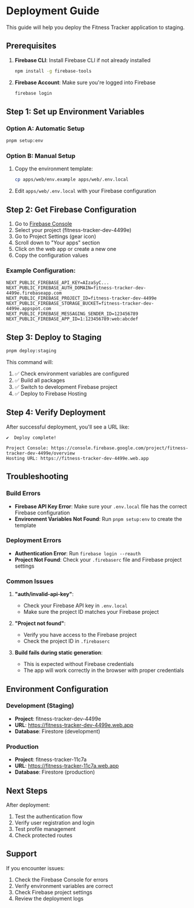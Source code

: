# Deployment Guide

This guide will help you deploy the Fitness Tracker application to staging.

## Prerequisites

1. **Firebase CLI**: Install Firebase CLI if not already installed
   ```bash
   npm install -g firebase-tools
   ```

2. **Firebase Account**: Make sure you're logged into Firebase
   ```bash
   firebase login
   ```

## Step 1: Set up Environment Variables

### Option A: Automatic Setup
```bash
pnpm setup:env
```

### Option B: Manual Setup
1. Copy the environment template:
   ```bash
   cp apps/web/env.example apps/web/.env.local
   ```

2. Edit `apps/web/.env.local` with your Firebase configuration

## Step 2: Get Firebase Configuration

1. Go to [Firebase Console](https://console.firebase.google.com/)
2. Select your project (fitness-tracker-dev-4499e)
3. Go to Project Settings (gear icon)
4. Scroll down to "Your apps" section
5. Click on the web app or create a new one
6. Copy the configuration values

### Example Configuration:
```env
NEXT_PUBLIC_FIREBASE_API_KEY=AIzaSyC...
NEXT_PUBLIC_FIREBASE_AUTH_DOMAIN=fitness-tracker-dev-4499e.firebaseapp.com
NEXT_PUBLIC_FIREBASE_PROJECT_ID=fitness-tracker-dev-4499e
NEXT_PUBLIC_FIREBASE_STORAGE_BUCKET=fitness-tracker-dev-4499e.appspot.com
NEXT_PUBLIC_FIREBASE_MESSAGING_SENDER_ID=123456789
NEXT_PUBLIC_FIREBASE_APP_ID=1:123456789:web:abcdef
```

## Step 3: Deploy to Staging

```bash
pnpm deploy:staging
```

This command will:
1. ✅ Check environment variables are configured
2. ✅ Build all packages
3. ✅ Switch to development Firebase project
4. ✅ Deploy to Firebase Hosting

## Step 4: Verify Deployment

After successful deployment, you'll see a URL like:
```
✔  Deploy complete!

Project Console: https://console.firebase.google.com/project/fitness-tracker-dev-4499e/overview
Hosting URL: https://fitness-tracker-dev-4499e.web.app
```

## Troubleshooting

### Build Errors
- **Firebase API Key Error**: Make sure your `.env.local` file has the correct Firebase configuration
- **Environment Variables Not Found**: Run `pnpm setup:env` to create the template

### Deployment Errors
- **Authentication Error**: Run `firebase login --reauth`
- **Project Not Found**: Check your `.firebaserc` file and Firebase project settings

### Common Issues

1. **"auth/invalid-api-key"**: 
   - Check your Firebase API key in `.env.local`
   - Make sure the project ID matches your Firebase project

2. **"Project not found"**:
   - Verify you have access to the Firebase project
   - Check the project ID in `.firebaserc`

3. **Build fails during static generation**:
   - This is expected without Firebase credentials
   - The app will work correctly in the browser with proper credentials

## Environment Configuration

### Development (Staging)
- **Project**: fitness-tracker-dev-4499e
- **URL**: https://fitness-tracker-dev-4499e.web.app
- **Database**: Firestore (development)

### Production
- **Project**: fitness-tracker-11c7a
- **URL**: https://fitness-tracker-11c7a.web.app
- **Database**: Firestore (production)

## Next Steps

After deployment:
1. Test the authentication flow
2. Verify user registration and login
3. Test profile management
4. Check protected routes

## Support

If you encounter issues:
1. Check the Firebase Console for errors
2. Verify environment variables are correct
3. Check Firebase project settings
4. Review the deployment logs 
